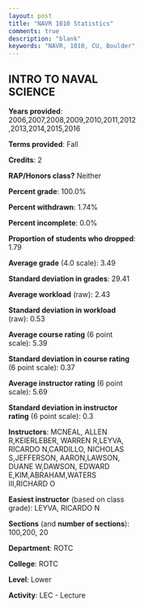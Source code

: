 ```yaml
---
layout: post
title: "NAVR 1010 Statistics"
comments: true
description: "blank"
keywords: "NAVR, 1010, CU, Boulder"
--- 
```

<head>
<script src="https://ajax.googleapis.com/ajax/libs/jquery/2.1.3/jquery.min.js"></script>
<script src="https://dl.dropboxusercontent.com/s/pc42nxpaw1ea4o9/highcharts.js?dl=0"></script>
<!-- <script src="../assets/js/highcharts.js"></script> -->
<style type="text/css">@font-face {
	font-family: "Bebas Neue";
	src: url(https://www.filehosting.org/file/details/544349/BebasNeue%20Regular.otf) format("opentype");
	}
	h1.Bebas { 
		font-family: "Bebas Neue", Verdana, Tahoma;
	}
</style>
</head>
<body>
	<div id="container" style="float: right; width: 45%; height: 88%; margin-left: 2.5%; margin-right: 2.5%;"></div>
	<script language="JavaScript">
		$(document).ready(function() {
		var chart = {type: 'column'};
		var title = {text: 'Grade Distribution'};
		var xAxis = {categories: ['A','B','C','D','F'],crosshair: true};
		var yAxis = {min: 0,title: {text: 'Percentage'}};
		var tooltip = {headerFormat: '<center><b><span style="font-size:20px">{point.key}</span></b></center>',
		               pointFormat: '<td style="padding:0"><b>{point.y:.1f}%</b></td>',
		               footerFormat: '</table>',shared: true,useHTML: true};
		var plotOptions = {column: {pointPadding: 0.0,borderWidth: 0}};  
		var credits = {enabled: false};var series= [{name: 'Percent',data: [62.6,29.35,5.71,1.04,1.3,]}];
		var json = {};
		json.chart = chart;
		json.title = title;
		json.tooltip = tooltip;
		json.xAxis = xAxis;
		json.yAxis = yAxis;  
		json.series = series;
		json.plotOptions = plotOptions;  
		json.credits = credits;
		$('#container').highcharts(json);
	});
	</script>
</body>
			   
## INTRO TO NAVAL SCIENCE

**Years provided**: 2006,2007,2008,2009,2010,2011,2012,2013,2014,2015,2016

**Terms provided**: Fall

**Credits**: 2

**RAP/Honors class?** Neither

**Percent grade**: 100.0%

**Percent withdrawn**: 1.74%

**Percent incomplete**: 0.0%

**Proportion of students who dropped**: 1.79

**Average grade** (4.0 scale): 3.49

**Standard deviation in grades**: 29.41

**Average workload** (raw): 2.43

**Standard deviation in workload** (raw): 0.53

**Average course rating** (6 point scale): 5.39

**Standard deviation in course rating** (6 point scale): 0.37

**Average instructor rating** (6 point scale): 5.69

**Standard deviation in instructor rating** (6 point scale): 0.3

**Instructors**: MCNEAL, ALLEN R,KEIERLEBER, WARREN R,LEYVA, RICARDO N,CARDILLO, NICHOLAS S,JEFFERSON, AARON,LAWSON, DUANE W,DAWSON, EDWARD E,KIM,ABRAHAM,WATERS III,RICHARD O

**Easiest instructor** (based on class grade): LEYVA, RICARDO N

**Sections** (and **number of sections**): 100,200, 20

**Department**: ROTC

**College**: ROTC

**Level**: Lower

**Activity**: LEC - Lecture